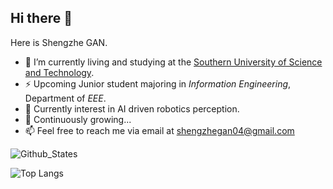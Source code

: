 ## Hi there 👋

Here is Shengzhe GAN.

<!--
- 🔭 I’m currently living and doing some research at the [University of Notre Dame](https://nd.edu).
-->
- 🔭 I’m currently living and studying at the [Southern University of Science and Technology](https://sustech.edu.cn).
- ⚡ Upcoming Junior student majoring in *Information Engineering*, Department of *EEE*.
- 🤔 Currently interest in AI driven robotics perception.
- 🌱 Continuously growing... 
- 📫 Feel free to reach me via email at [shengzhegan04@gmail.com](shengzhegan04@gmail.com)


![Github_States](https://github-readme-stats-rosy-kappa.vercel.app/api?username=Lgx521&hide_border=true)   

![Top Langs](https://github-readme-stats-rosy-kappa.vercel.app/api/top-langs/?username=Lgx521&layout=compact&hide_border=true&size_weight=0.05&count_weight=0.9&langs_count=10&hide=assembly,makefile,html)


<!--
**Lgx521/Lgx521** is a ✨ _special_ ✨ repository because its `README.md` (this file) appears on your GitHub profile.

Here are some ideas to get you started:

- 🔭 I’m currently working on ...
- 🌱 I’m currently learning ...
- 👯 I’m looking to collaborate on ...
- 🤔 I’m looking for help with ...
- 💬 Ask me about ...
- 📫 How to reach me: ...
- 😄 Pronouns: ...
- ⚡ Fun fact: ...
-->
